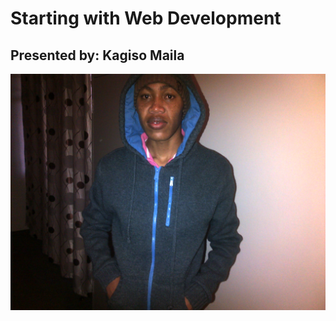 # Starting with Web Development
## Presented by: Kagiso Maila
<img src="https://raw.githubusercontent.com/kagisoM/starting-with-web-dev/master/img/Kagiso.jpg" alt="Kagiso's picture">

